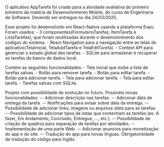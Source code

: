 O aplicativo AppTarefa foi criado para a atividade avaliativa do primeiro bimestre da matéria de Desenvolvimento Mobile, do curso de Engenharia de Software. Devendo ser entregue no dia 24/03/2025.

Esse projeto foi desenvolvido em React-Native usando a plataforma Expo.  
Foram usados:
    - 3 componentes(FormularioTarefas, ItemTarefa e ListaTarefas), que foram reutilizadas durante o desenvolvimento dos codigos do sistema. 
    - React Navigation para a navegação entre as telas do aplicativo(TelaInicial, TelaAddTarefa e TelaEditTarefa). 
    - Context API para gerenciar o estado global das tarefas.
    - SQLite para armazenar e recuperar as tarefas do banco de dados local. 

Contém as seguintes funcionalidades:
    - Tela inicial que exibe a lista de tarefas salvas.
    - Botão para remover tarefa.
    - Botão para editar tarefa.
    - Botão para adicionar tarefa.
    - Tela para adicionar tarefa.
    - Tela para editar tarefa.
    - Tarefas salvas com SQLite.

Projeto com possibilidade de evolução no futuro.
Possíveis novas funcionalidades:
    -- Adicionar descrição nas tarefas.
    -- Adicionar data de entrega da tarefa.
    -- Notificações para avisar sobre data da entrega.
    -- Possibilidade de adicionar links, imagens ou arquivos úteis para as tarefas.
    -- Possibilidade de adicionar tipos de listas que contenham as tarefas (ex. A fazer, Em Andamento, Concluido, Entregue, ..., etc.).
    -- Possibilidade de criação de quadros para separação de tarefas por atividades.
    -- Implementação de uma parte Web. 
    -- Adicionar anuncios para monetização do app e do site.
    -- Tradução do app para novas línguas.
Obrigatoriedade de tradução do código para Inglês.

